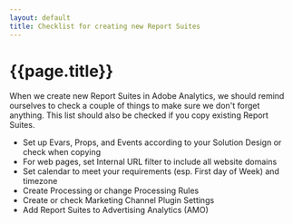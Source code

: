 ```yaml
---
layout: default
title: Checklist for creating new Report Suites
---
```

# {{page.title}}
When we create new Report Suites in Adobe Analytics, we should remind ourselves to check a couple of things to make sure we don't forget anything. This list should also be checked if you copy existing Report Suites.
* Set up Evars, Props, and Events according to your Solution Design or check when copying
* For web pages, set Internal URL filter to include all website domains
* Set calendar to meet your requirements (esp. First day of Week) and timezone
* Create Processing or change Processing Rules
* Create or check Marketing Channel Plugin Settings
* Add Report Suites to Advertising Analytics (AMO)